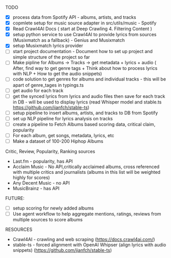 TODO

- [x] process data from Spotify API - albums, artists, and tracks
- [x] copmlete setup for music source adapter in src/utils/music - Spotify
- [x] Read Crawl4AI Docs ( start at Deep Crawling 4. Filtering Content )
- [x] setup python service to use Crawl4AI to provide lyrics from sources (Musixmatch as a fallback) - Genius and Musixmatch
- [x] setup Musixmatch lyrics provider
- [ ] start project documentation - Document how to set up project and simple structure of the project so far
- [ ] Make pipline for Albums -> Tracks -> get metadata + lyrics + audio ( After, find way to get genre tags + Think about how to process lyrics with NLP + How to get the audio snippets)
- [ ] code solution to get genres for albums and individual tracks - this will be apart of genre_tages in typings.ts
- [ ] get audio for each track
- [ ] get the synced lyrics from lyrics and audio files then save for each track in DB - will be used to display lyrics (read Whisper model and stable.ts https://github.com/jianfch/stable-ts)
- [ ] setup pipeline to insert albums, artists, and tracks to DB from Spotify
- [ ] set up NLP pipeline for lyrics analysis on tracks
- [ ] create a pipeline to Fetch Albums based scoring data, critical claim, popularity
- [ ] For each album, get songs, metadata, lyrics, etc
- [ ] Make a dataset of 100-200 Hiphop Albums

Critic, Review, Popularity, Ranking sources

- Last.fm - popularity, has API
- Acclaim Music - No API,critically acclaimed albums, cross referenced with multiple critics and journalists (albums in this list will be weighted highly for scores)
- Any Decent Music - no API
- MusicBrainz - has API

FUTURE:

- [ ] setup scoring for newly added albums
- [ ] Use agent workflow to help aggregate mentions, ratings, reviews from multiple sources to score albums

RESOURCES

- Crawl4AI - crawling and web scraping (https://docs.crawl4ai.com/)
- stable-ts - forced alignment with OpenAI Whipser (align lyrics with audio snippets) (https://github.com/jianfch/stable-ts)
